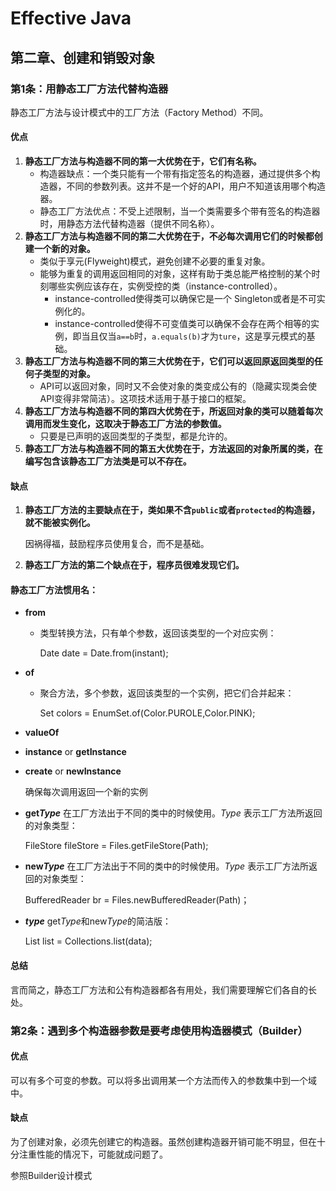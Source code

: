 # Effective Java

## 第二章、创建和销毁对象

### 第1条：用静态工厂方法代替构造器

静态工厂方法与设计模式中的工厂方法（Factory Method）不同。

#### 优点

1. **静态工厂方法与构造器不同的第一大优势在于，它们有名称。**
   - 构造器缺点：一个类只能有一个带有指定签名的构造器，通过提供多个构造器，不同的参数列表。这并不是一个好的API，用户不知道该用哪个构造器。
   - 静态工厂方法优点：不受上述限制，当一个类需要多个带有签名的构造器时，用静态方法代替构造器（提供不同名称）。
2. **静态工厂方法与构造器不同的第二大优势在于，不必每次调用它们的时候都创建一个新的对象。**
   - 类似于享元(Flyweight)模式，避免创建不必要的重复对象。
   - 能够为重复的调用返回相同的对象，这样有助于类总能严格控制的某个时刻哪些实例应该存在，实例受控的类（instance-controlled）。
     - instance-controlled使得类可以确保它是一个 Singleton或者是不可实例化的。
     - instance-controlled使得不可变值类可以确保不会存在两个相等的实例，即当且仅当`a==b`时，`a.equals(b)`才为`ture`，这是享元模式的基础。
3. **静态工厂方法与构造器不同的第三大优势在于，它们可以返回原返回类型的任何子类型的对象。**
   - API可以返回对象，同时又不会使对象的类变成公有的（隐藏实现类会使API变得非常简洁）。这项技术适用于基于接口的框架。
4. **静态工厂方法与构造器不同的第四大优势在于，所返回对象的类可以随着每次调用而发生变化，这取决于静态工厂方法的参数值。**
   - 只要是已声明的返回类型的子类型，都是允许的。
5. **静态工厂方法与构造器不同的第五大优势在于，方法返回的对象所属的类，在编写包含该静态工厂方法类是可以不存在。**

#### 缺点

1. **静态工厂方法的主要缺点在于，类如果不含`public`或者`protected`的构造器，就不能被实例化。**

   因祸得福，鼓励程序员使用复合，而不是基础。

2. **静态工厂方法的第二个缺点在于，程序员很难发现它们。**

#### 静态工厂方法惯用名：

- **from**

  - 类型转换方法，只有单个参数，返回该类型的一个对应实例：

    Date  date = Date.from(instant);

- **of**

  - 聚合方法，多个参数，返回该类型的一个实例，把它们合并起来：

    Set<Color> colors = EnumSet.of(Color.PUROLE,Color.PINK);

- **valueOf**

- **instance**   or  **getInstance**

- **create**    or  **newInstance**

  确保每次调用返回一个新的实例

- **get*Type*** 在工厂方法出于不同的类中的时候使用。*Type* 表示工厂方法所返回的对象类型：

   FileStore fileStore = Files.getFileStore(Path);

- **new*Type***  在工厂方法出于不同的类中的时候使用。*Type* 表示工厂方法所返回的对象类型：

   BufferedReader br = Files.newBufferedReader(Path)；

- ***type***  get*Type*和new*Type*的简洁版：

   List list = Collections.list(data);

#### 总结

言而简之，静态工厂方法和公有构造器都各有用处，我们需要理解它们各自的长处。



### 第2条：遇到多个构造器参数是要考虑使用构造器模式（Builder）

#### 优点

可以有多个可变的参数。可以将多出调用某一个方法而传入的参数集中到一个域中。

#### 缺点

为了创建对象，必须先创建它的构造器。虽然创建构造器开销可能不明显，但在十分注重性能的情况下，可能就成问题了。

参照Builder设计模式